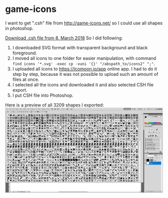 # game-icons

I want to get ".csh" file from http://game-icons.net/ so I could use all shapes in photoshop. 

[Download .csh file from 8. March 2018](https://github.com/EntityB/game-icons/raw/master/port/game-icons-3209.csh)
So I did following:

1. I downloaded SVG format with transparent background and black foreground. 
2. I moved all icons to one folder for easier manipulation, with command `find icons '*.svg' -exec cp -vuni '{}' "/abspath_to/icons2" ";"`. 
3. I uploaded all icons to https://icomoon.io/app online app. I had to do it step by step, because it was not possible to upload such an amount of files at once. 
4. I selected all the icons and downloaded it and also selected CSH file export. 
5. I put CSH file into Photoshop. 

Here is a preview of all 3209 shapes I exported:
![Photoshop CS5 3209 shapes preview](doc/preview.jpg)
